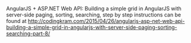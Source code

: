 AngularJS + ASP.NET Web API: Building a simple grid in AngularJS with server-side paging, sorting, searching, step by step instructions can be found at http://codingkram.com/2015/04/26/angularjs-asp-net-web-api-building-a-simple-grid-in-angularjs-with-server-side-paging-sorting-searching-part-8/
